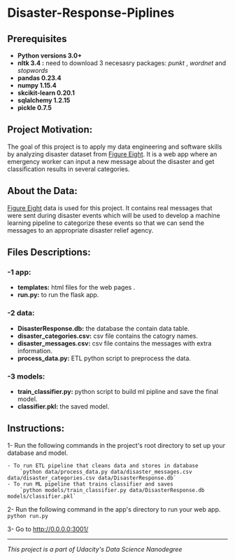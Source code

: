 # Disaster-Response-Piplines

## Prerequisites
- **Python versions 3.0+**
- **nltk 3.4 :** need to download 3 necesasry packages: *punkt* , *wordnet* and *stopwords*
- **pandas 0.23.4**
- **numpy 1.15.4**
- **skcikit-learn 0.20.1**
- **sqlalchemy 1.2.15**
- **pickle 0.7.5**

## Project Motivation:
The goal of this project is to apply my data engineering and software skills by analyzing disaster dataset from [Figure Eight](https://www.figure-eight.com/). It is a web app where an emergency worker can input a new message about the disaster and get classification results in several categories.
 ## About the Data:
[Figure Eight](https://www.figure-eight.com/) data is used for this project. It contains real messages that were sent during disaster events which will be used to develop a machine learning pipeline to categorize these events so that we can send the messages to an appropriate disaster relief agency.
 
 ## Files Descriptions:
 ### -1 **app:** 
 - **templates:** html files for the web pages . 
 - **run.py:** to run the flask app. 
 
 ### -2 **data:**
 - **DisasterResponse.db:** the database the contain data table.
 - **disaster_categories.csv:** csv file contains the catogry names. 
 - **disaster_messages.csv:** csv file contains the messages with extra information. 
 - **process_data.py:** ETL python script to preprocess the data.
 
 ### -3 **models:**
 - **train_classifier.py:** python script to build ml pipline and save the final model. 
  - **classifier.pkl:** the saved model.
 
 ## Instructions:
1- Run the following commands in the project's root directory to set up your database and model.

    - To run ETL pipeline that cleans data and stores in database
        `python data/process_data.py data/disaster_messages.csv data/disaster_categories.csv data/DisasterResponse.db`
    - To run ML pipeline that trains classifier and saves
        `python models/train_classifier.py data/DisasterResponse.db models/classifier.pkl`

2- Run the following command in the app's directory to run your web app.
    `python run.py`

3- Go to http://0.0.0.0:3001/

-----------------------------------------------------------------------------------------------------------------
 *This project is a part of Udacity's Data Science Nanodegree*
 

